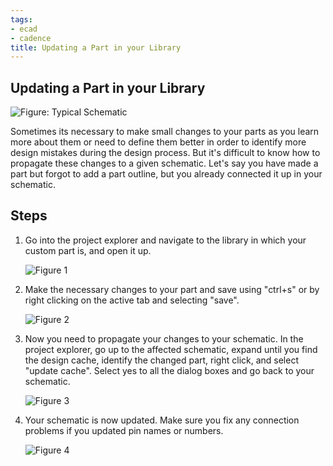 ```yaml
---
tags:
- ecad
- cadence
title: Updating a Part in your Library
---
```


## Updating a Part in your Library

![Figure: Typical Schematic](/larger/image0253.png) 

Sometimes its necessary to make small changes to your parts as you learn more about them or need to define them better in order to identify more design mistakes during the design process. But it's difficult to know how to propagate these changes to a given schematic. Let's say you have made a part but forgot to add a part outline, but you already connected it up in your schematic.

## Steps

1.  Go into the project explorer and navigate to the library in which your custom part is, and open it up.

    ![Figure 1](/larger/image0254.png)

2.  Make the necessary changes to your part and save using "ctrl+s" or by right clicking on the active tab and selecting "save".

    ![Figure 2](/larger/image0255.png)

3.  Now you need to propagate your changes to your schematic. In the project explorer, go up to the affected schematic, expand until you find the design cache, identify the changed part, right click, and select "update cache". Select yes to all the dialog boxes and go back to your schematic.

    ![Figure 3](/larger/image0256.png)

4.  Your schematic is now updated. Make sure you fix any connection problems if you updated pin names or numbers.

    ![Figure 4](/larger/image0257.png)
